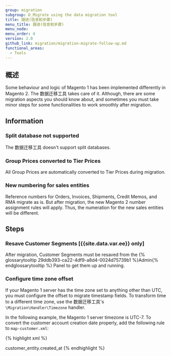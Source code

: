 ```yaml
---
group: migration
subgroup: D_Migrate using the data migration tool
title: 跟进(信息和步骤)
menu_title: 跟进(信息和步骤)
menu_node:
menu_order: 4
version: 2.0
github_link: migration/migration-migrate-follow-up.md
functional_areas:
  - Tools
---
```


## 概述

Some behaviour and logic of Magento 1 has been implemented differently in Magento 2. The 数据迁移工具 takes care of it. Although, there are some migration aspects you should know about, and sometimes you must take minor steps for some functionalities to work smoothly after migration.

## Information

### Split database not supported

The 数据迁移工具 doesn't support split databases.

### Group Prices converted to Tier Prices

All Group Prices are automatically converted to Tier Prices during migration.

### New numbering for sales entities

Reference numbers for Orders, Invoices, Shipments, Credit Memos, and RMA migrate as is. But after migration, the new Magento 2 number assignment rules will apply. Thus, the numeration for the new sales entities will be different.

## Steps

### Resave Customer Segments [{{site.data.var.ee}} only]

After migration, Customer Segments must be resaved from the {% glossarytooltip 29ddb393-ca22-4df9-a8d4-0024d75739b1 %}Admin{% endglossarytooltip %} Panel to get them up and running.

### Configure time zone offset

If your Magento 1 server has the time zone set to anything other than UTC, you must configure the offset to migrate timestamp fields. To transform time to a different time zone, use the 数据迁移工具's `\Migration\Handler\Timezone` handler.

In the following example, the Magento 1 server timezone is UTC-7. To convert the customer account creation date properly, add the following rule to `map-customer.xml`:

{% highlight xml %}
<?xml version="1.0" encoding="UTF-8"?>
<map xmlns:xs="http://www.w3.org/2001/XMLSchema-instance" xs:noNamespaceSchemaLocation="../map.xsd">
  <!--...-->
  <destination>
      <field_rules>
          <!--...-->
          <transform>
              <field>customer_entity.created_at</field>
              <handler class="\Migration\Handler\Timezone">
                  <param name="offset" value="-7" />
              </handler>
          </transform>
      </field_rules>
  </destination>
</map>
{% endhighlight %}
